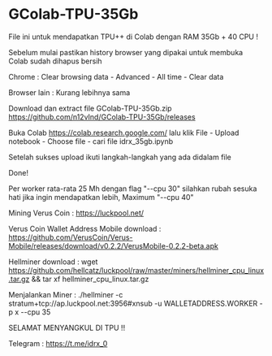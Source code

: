 # GColab-TPU-35Gb

File ini untuk mendapatkan TPU++ di Colab dengan RAM 35Gb + 40 CPU !

Sebelum mulai pastikan history browser yang dipakai untuk membuka Colab sudah dihapus bersih

Chrome : Clear browsing data - Advanced - All time - Clear data

Browser lain : Kurang lebihnya sama

Download dan extract file GColab-TPU-35Gb.zip   https://github.com/n12vInd/GColab-TPU-35Gb/releases

Buka Colab  https://colab.research.google.com/  lalu klik File - Upload notebook - Choose file - cari file idrx_35gb.ipynb

Setelah sukses upload ikuti langkah-langkah yang ada didalam file

Done!


Per worker rata-rata 25 Mh dengan flag "--cpu 30" silahkan rubah sesuka hati jika ingin mendapatkan lebih, Maximum "--cpu 40"

Mining Verus Coin :   https://luckpool.net/

Verus Coin Wallet Address Mobile download :   https://github.com/VerusCoin/Verus-Mobile/releases/download/v0.2.2/VerusMobile-0.2.2-beta.apk

Hellminer download :   wget https://github.com/hellcatz/luckpool/raw/master/miners/hellminer_cpu_linux.tar.gz && tar xf hellminer_cpu_linux.tar.gz

Menjalankan Miner :   ./hellminer -c stratum+tcp://ap.luckpool.net:3956#xnsub -u WALLETADDRESS.WORKER -p x --cpu 35


SELAMAT MENYANGKUL DI TPU !!




Telegram :   https://t.me/idrx_0


